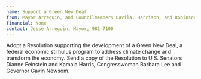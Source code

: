 ```yaml
---
name: Support a Green New Deal 
from: Mayor Arreguin, and Councilmembers Davila, Harrison, and Robinson 
financial: None 
contact: Jesse Arreguin, Mayor, 981-7100
---
```


Adopt a Resolution supporting the development of a Green New Deal, a federal economic stimulus program to address climate change and transform the economy. Send a copy of the Resolution to U.S. Senators Dianne Feinstein and Kamala Harris, Congresswoman Barbara Lee and Governor Gavin Newsom.
